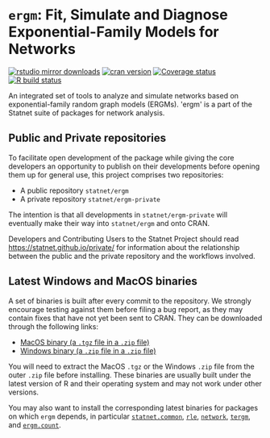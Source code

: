 # `ergm`: Fit, Simulate and Diagnose Exponential-Family Models for Networks

[![rstudio mirror downloads](https://cranlogs.r-pkg.org/badges/ergm?color=2ED968)](https://cranlogs.r-pkg.org/)
[![cran version](https://www.r-pkg.org/badges/version/ergm)](https://cran.r-project.org/package=ergm)
[![Coverage status](https://codecov.io/gh/statnet/ergm/branch/master/graph/badge.svg)](https://codecov.io/github/statnet/ergm?branch=master)
[![R build status](https://github.com/statnet/ergm/workflows/R-CMD-check/badge.svg)](https://github.com/statnet/ergm/actions)

An integrated set of tools to analyze and simulate networks based on exponential-family random graph models (ERGMs). 'ergm' is a part of the Statnet suite of packages for network analysis.

## Public and Private repositories

To facilitate open development of the package while giving the core developers an opportunity to publish on their developments before opening them up for general use, this project comprises two repositories:
* A public repository `statnet/ergm`
* A private repository `statnet/ergm-private`

The intention is that all developments in `statnet/ergm-private` will eventually make their way into `statnet/ergm` and onto CRAN.

Developers and Contributing Users to the Statnet Project should read https://statnet.github.io/private/ for information about the relationship between the public and the private repository and the workflows involved.

## Latest Windows and MacOS binaries

A set of binaries is built after every commit to the repository. We strongly encourage testing against them before filing a bug report, as they may contain fixes that have not yet been sent to CRAN. They can be downloaded through the following links:

* [MacOS binary (a `.tgz` file in a `.zip` file)](https://nightly.link/statnet/ergm/workflows/R-CMD-check.yaml/master/macOS-rrelease-binaries.zip)
* [Windows binary (a `.zip` file in a `.zip` file)](https://nightly.link/statnet/ergm/workflows/R-CMD-check.yaml/master/Windows-rrelease-binaries.zip)

You will need to extract the MacOS `.tgz` or the Windows `.zip` file from the outer `.zip` file before installing. These binaries are usually built under the latest version of R and their operating system and may not work under other versions.

You may also want to install the corresponding latest binaries for packages on which `ergm` depends, in particular [`statnet.common`](https://github.com/statnet/statnet.common), [`rle`](https://github.com/statnet/rle), [`network`](https://github.com/statnet/network), [`tergm`](https://github.com/statnet/tergm), and [`ergm.count`](https://github.com/statnet/ergm.count).
